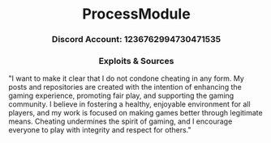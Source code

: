 <h1 align = "center">
  ProcessModule
</h1>
<h3 align = "center">Discord Account: 1236762994730471535</h1>
<h3 align = "center">Exploits & Sources </h1>

"I want to make it clear that I do not condone cheating in any form. My posts and repositories are created with the intention of enhancing the gaming experience, promoting fair play, and supporting the gaming community. I believe in fostering a healthy, enjoyable environment for all players, and my work is focused on making games better through legitimate means. Cheating undermines the spirit of gaming, and I encourage everyone to play with integrity and respect for others."
